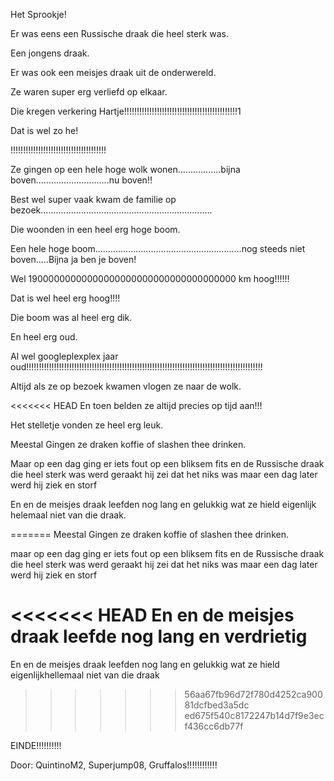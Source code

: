Het Sprookje!



Er was eens een Russische draak die heel sterk was.



Een jongens draak.



Er was ook een meisjes draak uit de onderwereld.



Ze waren super erg verliefd op elkaar.



Die kregen verkering Hartje!!!!!!!!!!!!!!!!!!!!!!!!!!!!!!!!!!!!!!!!!!!!!1



Dat is wel zo he!

!!!!!!!!!!!!!!!!!!!!!!!!!!!!!!!!!!!!!!

Ze gingen op een hele hoge wolk wonen.................bijna boven.............................nu boven!!



Best wel super vaak kwam de familie op bezoek....................................................................

Die woonden in een heel erg hoge boom.



Een hele hoge boom..........................................................nog steeds niet boven.....Bijna ja ben je boven!



Wel 19000000000000000000000000000000000000 km hoog!!!!!!



Dat is wel heel erg hoog!!!!



Die boom was al heel erg dik.



En heel erg oud.



Al wel googleplexplex jaar oud!!!!!!!!!!!!!!!!!!!!!!!!!!!!!!!!!!!!!!!!!!!!!!!!!!!!!!!!!!!!!!!!!!!!!!!!!!!!!!!!!!!!!!!!!!!!!!



Altijd als ze op bezoek kwamen vlogen ze naar de wolk.



<<<<<<< HEAD
En toen belden ze altijd precies op tijd aan!!!



Het stelletje vonden ze heel erg leuk.



Meestal Gingen ze draken koffie of slashen thee drinken.


Maar op een dag ging er iets fout op een bliksem fits en de Russische draak die heel sterk was werd geraakt hij zei dat het niks was maar een dag later werd hij ziek en storf  

En en de meisjes draak leefden nog lang en gelukkig wat ze hield eigenlijk helemaal niet van die draak. 


=======
Meestal Gingen ze draken koffie of slashen thee drinken.

maar op een dag ging er iets fout op een bliksem fits en de Russische draak die heel sterk was werd  geraakt hij zei dat het niks was maar een dag later werd hij ziek en storf  

<<<<<<< HEAD
En en de meisjes draak leefde nog lang en verdrietig 
=======
En en de meisjes draak leefden nog lang en gelukkig wat ze hield eigenlijkhellemaal niet van die draak 
>>>>>>> 56aa67fb96d72f780d4252ca90081dcfbed3a5dc
>>>>>>> ed675f540c8172247b14d7f9e3ecf436cc6db77f

EINDE!!!!!!!!!!

Door: QuintinoM2, Superjump08, Gruffalos!!!!!!!!!!!!